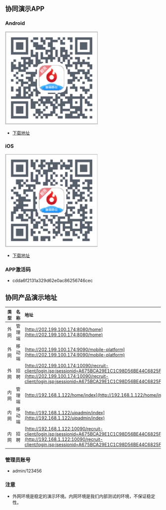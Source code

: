 
## 协同演示APP

### Android
![Android](./Yellow-Page/xt-android.png)
* [下载地址](https://www.pgyer.com/TniF)

### iOS
![iOS](./Yellow-Page/xt-ios.png)
* [下载地址](https://www.pgyer.com/RNv8)

### APP激活码
* cdda6f2131a329d62e0ac86256746cec

## 协同产品演示地址

|**类型**|**名称**|**地址**|**账号/密码**|
|:--|:--|:--|:--|
|外网 |管理端 |[http://202.199.100.174:8080/home](http://202.199.100.174:8080/home)|197408001/123456|
|外网 |移动端 |[http://202.199.100.174:9090/mobile-platform](http://202.199.100.174:9090/mobile-platform)|197408001/123456|
|外网 |招聘   |[http://202.199.100.174:10090/recruit-client/login.jsp;jsessionid=A675BCA29E1C1C98D56BE44C6825FB4A](http://202.199.100.174:10090/recruit-client/login.jsp;jsessionid=A675BCA29E1C1C98D56BE44C6825FB4A)|197408001/123456|
|内网 |管理端 |[http://192.168.1.122/home/index](http://192.168.1.122/home/index)|197408001/123456|
|内网 |移动端 |[http://192.168.1.122/uipadmin/index](http://192.168.1.122/uipadmin/index)|197408001/123456|
|内网 |招聘   |[http://192.168.1.122:10090/recruit-client/login.jsp;jsessionid=A675BCA29E1C1C98D56BE44C6825FB4A](http://192.168.1.122:10090/recruit-client/login.jsp;jsessionid=A675BCA29E1C1C98D56BE44C6825FB4A)|197408001/123456|

### 管理员账号 
* admin/123456

### 注意
* 外网环境是稳定的演示环境。内网环境是我们内部测试的环境，不保证稳定性。